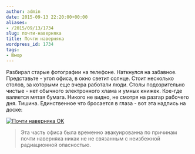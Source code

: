```yaml
---
author: admin
date: 2015-09-13 22:20:00+00:00
aliases:
- /2015/09/13/1734
slug: почти-наверняка
title: Почти наверняка
wordpress_id: 1734
tags:
- Юмор
---
```


Разбирал старые фотографии на телефоне. Наткнулся на забавное. Представьте - угол офиса, в окно светит солнце. Стоит несколько столов, за которыми еще вчера работали люди. Столы подозрительно чистые - нет обычного электронного хлама и умных книжек. Кое-где валяется мятая бумага. Никого не видно, не смотря на разгар рабочего дня. Тишина. Единственное что бросается в глаза - вот эта надпись на доске:

[![Почти наверняка OK](/2015/09/almost_certainly_ok.jpg)](/2015/09/almost_certainly_ok.jpg)

> Эта часть офиса была временно эвакуированна по причинам почти наверняка никак не не связанным с неизбежной радиационной опасностью.

<!--more-->
